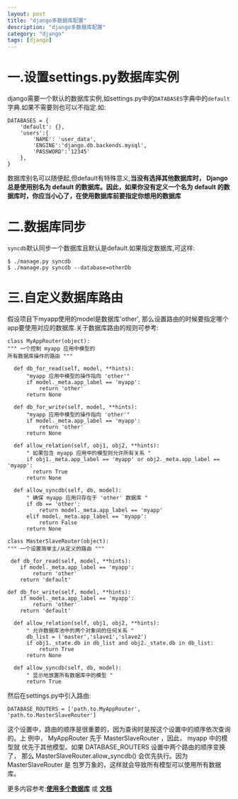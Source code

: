 ```yaml
---
layout: post
title: "django多数据库配置"
description: "django多数据库配置"
category: "django"
tags: [django]
---
```


<h1>一.设置settings.py数据库实例</h1>

<p>django需要一个默认的数据库实例,如settings.py中的<code>DATABASES</code>字典中的<code>default</code>字典.如果不需要则也可以不指定.如:</p>

<pre><code>DATABASES = {
    'default': {},
    'users':{
        'NAME': 'user_data',
        'ENGINE':'django.db.backends.mysql',
        'PASSWORD':'12345'
    },
}
</code></pre>

<p>数据库别名可以随便起,但default有特殊意义,<strong>当没有选择其他数据库时， Django 总是使用别名为 default 的数据库。因此，如果你没有定义一个名为 default 的数据库时，你应当小心了，在使用数据库前要指定你想用的数据库</strong></p>

<!--more-->

<h1>二.数据库同步</h1>

<p><code>syncdb</code>默认同步一个数据库且默认是default.如果指定数据库,可这样:</p>

<pre><code>$ ./manage.py syncdb
$ ./manage.py syncdb --database=otherDb
</code></pre>

<h1>三.自定义数据库路由</h1>

<p>假设项目下myapp使用的model是数据库'other', 那么设置路由的时候要指定哪个app要使用对应的数据库.关于数据库路由的规则可参考:</p>

<pre><code>class MyAppRouter(object):
""" 一个控制 myapp 应用中模型的
所有数据库操作的路由 """

  def db_for_read(self, model, **hints):
      "myapp 应用中模型的操作指向 'other'"
      if model._meta.app_label == 'myapp':
          return 'other'
      return None

  def db_for_write(self, model, **hints):
      "myapp 应用中模型的操作指向 'other'"
      if model._meta.app_label == 'myapp':
          return 'other'
      return None

  def allow_relation(self, obj1, obj2, **hints):
      " 如果包含 myapp 应用中的模型则允许所有关系 "
      if obj1._meta.app_label == 'myapp' or obj2._meta.app_label == 'myapp':
        return True
      return None

  def allow_syncdb(self, db, model):
      " 确保 myapp 应用只存在于 'other' 数据库 "
      if db == 'other':
          return model._meta.app_label == 'myapp'
      elif model._meta.app_label == 'myapp':
          return False
      return None

class MasterSlaveRouter(object):
""" 一个设置简单主/从定义的路由 """

 def db_for_read(self, model, **hints):
    if model._meta.app_label == 'myapp':
        return 'other'
    return 'default'

def db_for_write(self, model, **hints):
    if model._meta.app_label == 'myapp':
        return 'other'
    return 'default'

  def allow_relation(self, obj1, obj2, **hints):
      " 允许数据库池中的两个对象间的任何关系 "
      db_list = ('master','slave1','slave2')
      if obj1._state.db in db_list and obj2._state.db in db_list:
          return True
      return None

  def allow_syncdb(self, db, model):
      " 显示地放置所有数据库中的模型 "
      return True
</code></pre>

<p>然后在settings.py中引入路由:</p>

<pre><code>DATABASE_ROUTERS = ['path.to.MyAppRouter', 'path.to.MasterSlaveRouter']
</code></pre>

<p>这个设置中，路由的顺序是很重要的，因为查询时是按这个设置中的顺序依次查询的。上 例中， MyAppRouter 先于 MasterSlaveRouter ，因此， myapp 中的模型就 优先于其他模型。如果 DATABASE_ROUTERS 设置中两个路由的顺序变换了， 那么 MasterSlaveRouter.allow_syncdb() 会优先执行。因为 MasterSlaveRouter 是 包罗万象的，这样就会导致所有模型可以使用所有数据库。</p>

<p>更多内容参考:<a href="http://docs.oneele.com/django/topics/db/multi-db.html"><strong>使用多个数据库</strong></a> 或 <a href="https://docs.djangoproject.com/en/1.5/topics/db/multi-db/"><strong>文档</strong></a></p>

<p><img src="http://alpha.hstor.org/storage2/4b1/f6c/742/4b1f6c7425737f726b2b1b9d1828fb6a.png" alt="" /></p>

